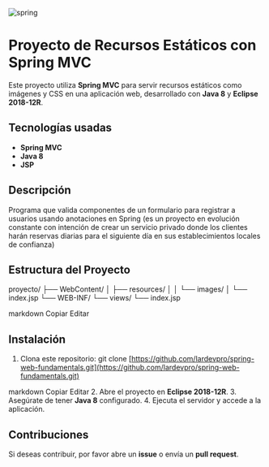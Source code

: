 ![spring](https://github.com/user-attachments/assets/393f81b2-c86f-4af3-a225-1cc1221cff82)


# Proyecto de Recursos Estáticos con Spring MVC

Este proyecto utiliza **Spring MVC** para servir recursos estáticos como imágenes y CSS en una aplicación web, desarrollado con **Java 8** y **Eclipse 2018-12R**.

## Tecnologías usadas

- **Spring MVC**
- **Java 8**
- **JSP**

## Descripción

Programa que valida componentes de un formulario para registrar a usuarios usando anotaciones en Spring (es un proyecto en evolución constante con intención de crear un servicio privado donde los clientes harán reservas diarias para el siguiente día en sus establecimientos locales de confianza)

## Estructura del Proyecto

proyecto/ ├── WebContent/ │ ├── resources/ │ │ └── images/ │ └── index.jsp └── WEB-INF/ └── views/ └── index.jsp

markdown
Copiar
Editar

## Instalación

1. Clona este repositorio:
git clone [https://github.com/lardevpro/spring-web-fundamentals.git](https://github.com/lardevpro/spring-web-fundamentals.git)

markdown
Copiar
Editar
2. Abre el proyecto en **Eclipse 2018-12R**.
3. Asegúrate de tener **Java 8** configurado.
4. Ejecuta el servidor y accede a la aplicación.

## Contribuciones

Si deseas contribuir, por favor abre un **issue** o envía un **pull request**.

 
